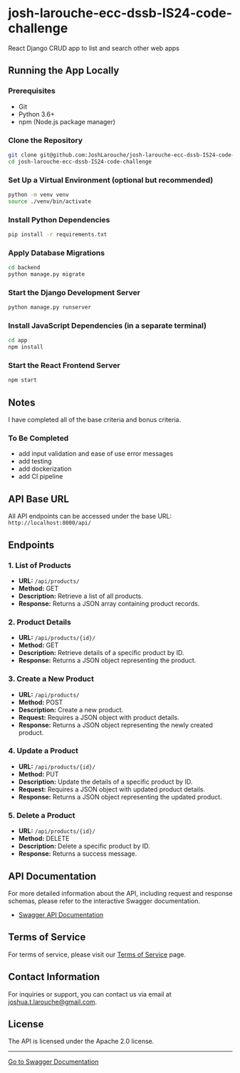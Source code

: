 # josh-larouche-ecc-dssb-IS24-code-challenge
React Django CRUD app to list and search other web apps

## Running the App Locally

### Prerequisites
- Git
- Python 3.6+
- npm (Node.js package manager)

### Clone the Repository

```bash
git clone git@github.com:JoshLarouche/josh-larouche-ecc-dssb-IS24-code-challenge.git
cd josh-larouche-ecc-dssb-IS24-code-challenge
```

### Set Up a Virtual Environment (optional but recommended)

```bash
python -m venv venv
source ./venv/bin/activate
```

### Install Python Dependencies

```bash
pip install -r requirements.txt
```

### Apply Database Migrations
```bash
cd backend
python manage.py migrate
```

### Start the Django Development Server

```bash
python manage.py runserver
```

### Install JavaScript Dependencies (in a separate terminal)

```bash
cd app
npm install
```

### Start the React Frontend Server

```bash
npm start
```

## Notes

I have completed all of the base criteria and bonus criteria.

### To Be Completed

- add input validation and ease of use error messages
- add testing
- add dockerization
- add CI pipeline

## API Base URL

All API endpoints can be accessed under the base URL: `http://localhost:8000/api/`

## Endpoints

### 1. List of Products

- **URL:** `/api/products/`
- **Method:** GET
- **Description:** Retrieve a list of all products.
- **Response:** Returns a JSON array containing product records.

### 2. Product Details

- **URL:** `/api/products/{id}/`
- **Method:** GET
- **Description:** Retrieve details of a specific product by ID.
- **Response:** Returns a JSON object representing the product.

### 3. Create a New Product

- **URL:** `/api/products/`
- **Method:** POST
- **Description:** Create a new product.
- **Request:** Requires a JSON object with product details.
- **Response:** Returns a JSON object representing the newly created product.

### 4. Update a Product

- **URL:** `/api/products/{id}/`
- **Method:** PUT
- **Description:** Update the details of a specific product by ID.
- **Request:** Requires a JSON object with updated product details.
- **Response:** Returns a JSON object representing the updated product.

### 5. Delete a Product

- **URL:** `/api/products/{id}/`
- **Method:** DELETE
- **Description:** Delete a specific product by ID.
- **Response:** Returns a success message.

## API Documentation

For more detailed information about the API, including request and response schemas, please refer to the interactive Swagger documentation.

- [Swagger API Documentation](http://localhost:8000/swagger/)

## Terms of Service

For terms of service, please visit our [Terms of Service](https://www.yourapp.com/terms/) page.

## Contact Information

For inquiries or support, you can contact us via email at joshua.t.larouche@gmail.com.

## License

The API is licensed under the Apache 2.0 license.

---

[Go to Swagger Documentation](http://localhost:8000/swagger/)